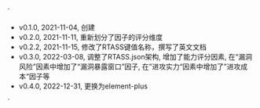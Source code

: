 `
- v0.1.0, 2021-11-04, 创建
- v0.2.0, 2021-11-11, 重新划分了因子的评分维度
- v0.2.2, 2021-11-15, 修改了RTASS键值名称，撰写了英文文档
- v0.3.0, 2022-03-08, 调整了RTASS.json架构, 增加了能力评分因素, 在“漏洞风险”因素中增加了“漏洞暴露窗口”因子, 在”进攻实力“因素中增加了”进攻成本“因子等
- v0.4.0, 2022-12-31, 更换为element-plus





`